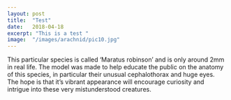 ```yaml
---
layout: post
title:	"Test"
date:	2018-04-18
excerpt: "This is a test "
image:	"/images/arachnid/pic10.jpg"
---
```

This  particular species is called ‘Maratus robinson’ and is only around 2mm in real life. The model was made to help educate the public on the anatomy of this species, in particular their unusual cephalothorax and huge eyes. The hope is that it’s vibrant appearance will encourage curiosity and intrigue into these very mistunderstood creatures.


